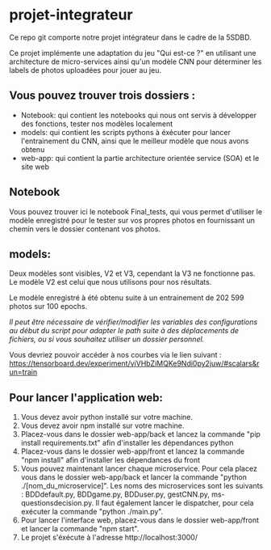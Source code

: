 # projet-integrateur

Ce repo git comporte notre projet intégrateur dans le cadre de la 5SDBD.

Ce projet implémente une adaptation du jeu "Qui est-ce ?" en utilisant une architecture de micro-services ainsi qu'un modèle CNN pour déterminer les labels de photos uploadées pour jouer au jeu.

## Vous pouvez trouver trois dossiers :
  - Notebook: qui contient les notebooks qui nous ont servis à développer des fonctions, tester nos modèles localement
  - models: qui contient les scripts pythons à éxécuter pour lancer l'entrainement du CNN, ainsi que le meilleur modèle que nous avons obtenu
  - web-app: qui contient la partie architecture orientée service (SOA) et le site web

## Notebook

Vous pouvez trouver ici le notebook Final_tests, qui vous permet d'utiliser le modèle enregistré pour le tester sur vos propres photos en fournissant un chemin vers le dossier contenant vos photos.

## models:

Deux modèles sont visibles, V2 et V3, cependant la V3 ne fonctionne pas. Le modèle V2 est celui que nous utilisons pour nos résultats.

Le modèle enregistré à été obtenu suite à un entrainement de 202 599 photos sur 100 epochs.

*Il peut être nécessaire de vérifier/modifier les variables des configurations au début du script pour adapter le path suite à des déplacements de fichiers, ou si vous souhaitez utiliser un dossier personnel.*

Vous devriez pouvoir accéder à nos courbes via le lien suivant : https://tensorboard.dev/experiment/viVHbZiMQKe9Ndi0py2juw/#scalars&run=train

## Pour lancer l'application web:
1) Vous devez avoir python installé sur votre machine.
2) Vous devez avoir npm installé sur votre machine.
3) Placez-vous dans le dossier web-app/back et lancez la commande "pip install requirements.txt" afin d'installer les dépendances python
4) Placez-vous dans le dossier web-app/front et lancez la commande "npm install" afin d'installer les dépendances du front
5) Vous pouvez maintenant lancer chaque microservice. Pour cela placez vous dans le dossier web-app/back et lancer la commande "python ./[nom_du_microservice]". Les noms des microservices sont les suivants : BDDdefault.py, BDDgame.py, BDDuser.py, gestCNN.py, ms-questionsdecision.py. Il faut également lancer le dispatcher, pour cela exécuter la commande "python ./main.py".
6) Pour lancer l'interface web, placez-vous dans le dossier web-app/front et lancer la commande "npm start".
7) Le projet s'éxécute à l'adresse http://localhost:3000/
